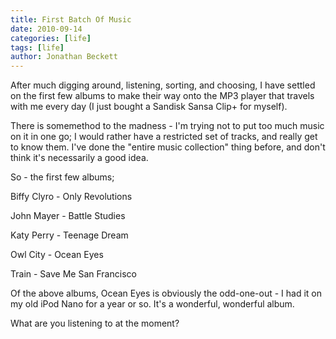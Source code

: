 ```yaml
---
title: First Batch Of Music
date: 2010-09-14
categories: [life]
tags: [life]
author: Jonathan Beckett
---
```


After much digging around, listening, sorting, and choosing, I have settled on the first few albums to make their way onto the MP3 player that travels with me every day (I just bought a Sandisk Sansa Clip+ for myself).

There is somemethod to the madness - I'm trying not to put too much music on it in one go; I would rather have a restricted set of tracks, and really get to know them. I've done the "entire music collection" thing before, and don't think it's necessarily a good idea.

So - the first few albums;

Biffy Clyro - Only Revolutions

John Mayer - Battle Studies

Katy Perry - Teenage Dream

Owl City - Ocean Eyes

Train - Save Me San Francisco

Of the above albums, Ocean Eyes is obviously the odd-one-out - I had it on my old iPod Nano for a year or so. It's a wonderful, wonderful album.

What are you listening to at the moment?